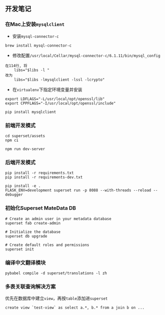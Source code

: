 ## 开发笔记

### 在Mac上安装`mysqlclient`
- 安装`mysql-connector-c`
```shell script
brew install mysql-connector-c
```
- 修改配置`/usr/local/Cellar/mysql-connector-c/6.1.11/bin/mysql_config`
```shell script
在114行, 将
    libs="$libs -l "
改为
    libs="$libs -lmysqlclient -lssl -lcrypto"
```
- 在`virtualenv`下指定环境变量并安装
```shell script
export LDFLAGS="-L/usr/local/opt/openssl/lib"
export CPPFLAGS="-I/usr/local/opt/openssl/include"

pip install mysqlclient
```

### 前端开发模式
```shell script
cd superset/assets
npm ci

npm run dev-server
```

### 后端开发模式
```shell script
pip install -r requirements.txt
pip install -r requirements-dev.txt

pip install -e .
FLASK_ENV=development superset run -p 8088 --with-threads --reload --debugger
```

### 初始化Superset MateData DB
```shell script
# Create an admin user in your metadata database
superset fab create-admin

# Initialize the database
superset db upgrade 

# Create default roles and permissions
superset init
```

### 编译中文翻译模块
```shell script
pybabel compile -d superset/translations -l zh
```

### 多表关联查询解决方案
优先在数据库中建立`view`，再按`table`添加进`superset`
```shell script
create view `test-view` as select a.*, b.* from a join b on ...
```